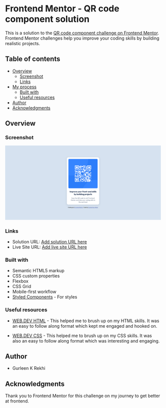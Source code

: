 # Frontend Mentor - QR code component solution

This is a solution to the [QR code component challenge on Frontend Mentor](https://www.frontendmentor.io/challenges/qr-code-component-iux_sIO_H). Frontend Mentor challenges help you improve your coding skills by building realistic projects. 

## Table of contents

- [Overview](#overview)
  - [Screenshot](#screenshot)
  - [Links](#links)
- [My process](#my-process)
  - [Built with](#built-with)
  - [Useful resources](#useful-resources)
- [Author](#author)
- [Acknowledgments](#acknowledgments)

## Overview

### Screenshot

![](./images/Screenshot%20Frontend%20Mentor%20QR%20code%20component.png)

### Links

- Solution URL: [Add solution URL here](https://your-solution-url.com)
- Live Site URL: [Add live site URL here](https://your-live-site-url.com)


### Built with

- Semantic HTML5 markup
- CSS custom properties
- Flexbox
- CSS Grid
- Mobile-first workflow
- [Styled Components](https://styled-components.com/) - For styles


### Useful resources

- [WEB.DEV HTML](https://web.dev/learn/html/) - This helped me to brush up on my HTML skills. It was an easy to follow along format which kept me engaged and hooked on.

- [WEB.DEV CSS](https://web.dev/learn/css/) - This helped me to brush up on my CSS skills. It was also an easy to follow along format which was interesting and engaging.

## Author

- Gurleen K Rekhi


## Acknowledgments

Thank you to Frontend Mentor for this challenge on my journey to get better at frontend. 